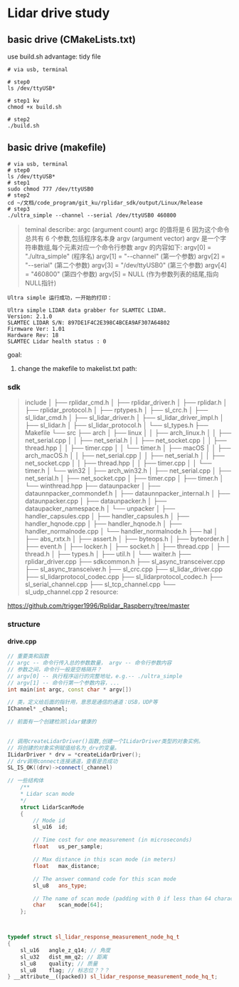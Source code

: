 # Lidar drive study

## basic drive (CMakeLists.txt)
use build.sh
advantage: tidy file
```
# via usb, terminal

# step0
ls /dev/ttyUSB*

# step1 kv
chmod +x build.sh

# step2
./build.sh

```

## basic drive (makefile)
```
# via usb, terminal
# step0
ls /dev/ttyUSB*
# step1 
sudo chmod 777 /dev/ttyUSB0
# step2
cd ~/文档/code_program/git_ku/rplidar_sdk/output/Linux/Release
# step3
./ultra_simple --channel --serial /dev/ttyUSB0 460800
```
> teminal describe:
    argc (argument count)
        argc 的值将是 6
        因为这个命令总共有 6 个参数,包括程序名本身
    argv (argument vector)
        argv 是一个字符串数组,每个元素对应一个命令行参数
        argv 的内容如下:
            argv[0] = "./ultra_simple" (程序名)
            argv[1] = "--channel" (第一个参数)
            argv[2] = "--serial" (第二个参数)
            argv[3] = "/dev/ttyUSB0" (第三个参数)
            argv[4] = "460800" (第四个参数)
            argv[5] = NULL (作为参数列表的结尾,指向NULL指针)

```
Ultra simple 运行成功，一开始的打印：

Ultra simple LIDAR data grabber for SLAMTEC LIDAR.
Version: 2.1.0
SLAMTEC LIDAR S/N: 897DE1F4C2E398C4BCEA9AF307A64802
Firmware Ver: 1.01
Hardware Rev: 18
SLAMTEC Lidar health status : 0

```

goal: 
1. change the makefile to makelist.txt
path:

### sdk

>include
│   ├── rplidar_cmd.h
│   ├── rplidar_driver.h
│   ├── rplidar.h
│   ├── rplidar_protocol.h
│   ├── rptypes.h
│   ├── sl_crc.h
│   ├── sl_lidar_cmd.h
│   ├── sl_lidar_driver.h 
│   ├── sl_lidar_driver_impl.h
│   ├── sl_lidar.h
│   ├── sl_lidar_protocol.h
│   └── sl_types.h
├── Makefile
└── src
    ├── arch
    │   ├── linux
    │   │   ├── arch_linux.h
    │   │   ├── net_serial.cpp
    │   │   ├── net_serial.h
    │   │   ├── net_socket.cpp
    │   │   ├── thread.hpp
    │   │   ├── timer.cpp
    │   │   └── timer.h
    │   ├── macOS
    │   │   ├── arch_macOS.h
    │   │   ├── net_serial.cpp
    │   │   ├── net_serial.h
    │   │   ├── net_socket.cpp
    │   │   ├── thread.hpp
    │   │   ├── timer.cpp
    │   │   └── timer.h
    │   └── win32
    │       ├── arch_win32.h
    │       ├── net_serial.cpp
    │       ├── net_serial.h
    │       ├── net_socket.cpp
    │       ├── timer.cpp
    │       ├── timer.h
    │       └── winthread.hpp
    ├── dataunpacker
    │   ├── dataunnpacker_commondef.h
    │   ├── dataunnpacker_internal.h
    │   ├── dataunpacker.cpp
    │   ├── dataunpacker.h
    │   ├── dataupacker_namespace.h
    │   └── unpacker
    │       ├── handler_capsules.cpp
    │       ├── handler_capsules.h
    │       ├── handler_hqnode.cpp
    │       ├── handler_hqnode.h
    │       ├── handler_normalnode.cpp
    │       └── handler_normalnode.h
    ├── hal
    │   ├── abs_rxtx.h
    │   ├── assert.h
    │   ├── byteops.h
    │   ├── byteorder.h
    │   ├── event.h
    │   ├── locker.h
    │   ├── socket.h
    │   ├── thread.cpp
    │   ├── thread.h
    │   ├── types.h
    │   ├── util.h
    │   └── waiter.h
    ├── rplidar_driver.cpp
    ├── sdkcommon.h
    ├── sl_async_transceiver.cpp
    ├── sl_async_transceiver.h
    ├── sl_crc.cpp
    ├── sl_lidar_driver.cpp
    ├── sl_lidarprotocol_codec.cpp
    ├── sl_lidarprotocol_codec.h
    ├── sl_serial_channel.cpp
    ├── sl_tcp_channel.cpp
    └── sl_udp_channel.cpp
2 resource:

 https://github.com/trigger1996/Rplidar_Raspberry/tree/master

### structure 

#### drive.cpp

```c++
// 重要类和函数
// argc -- 命令行传入总的参数数量， argv -- 命令行参数内容
// 参数之间，命令行一般是空格隔开？
// argv[0] -- 执行程序运行的完整地址，e.g.-- ./ultra_simple
// argv[1] -- 命令行第一个参数内容，...
int main(int argc, const char * argv[]) 

// 类，定义给后面的指针用，意思是通信的通道：USB，UDP等
IChannel* _channel; 

// 前面有一个创建检测lidar健康的
 

// 调用createLidarDriver()函数,创建一个ILidarDriver类型的对象实例。
// 将创建的对象实例赋值给名为_drv的变量。
ILidarDriver * drv = *createLidarDriver(); 
// drv调用connect连接通道，查看是否成功
SL_IS_OK((drv)->connect(_channel)


``` 


```c++
// 一些结构体
    /**
    * Lidar scan mode
    */
    struct LidarScanMode
    {
        // Mode id
        sl_u16  id;

        // Time cost for one measurement (in microseconds)
        float   us_per_sample;

        // Max distance in this scan mode (in meters)
        float   max_distance;

        // The answer command code for this scan mode
        sl_u8   ans_type;

        // The name of scan mode (padding with 0 if less than 64 characters)
        char    scan_mode[64];
    };



typedef struct sl_lidar_response_measurement_node_hq_t
{
    sl_u16   angle_z_q14; // 角度
    sl_u32   dist_mm_q2; // 距离
    sl_u8    quality; // 质量
    sl_u8    flag; // 标志位？？？
} __attribute__((packed)) sl_lidar_response_measurement_node_hq_t;
```